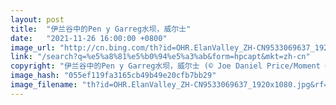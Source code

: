 ```yaml
---
layout: post
title:  "伊兰谷中的Pen y Garreg水坝，威尔士"
date:   "2021-11-26 16:00:00 +0800"
image_url: "http://cn.bing.com/th?id=OHR.ElanValley_ZH-CN9533069637_1920x1080.jpg&rf=LaDigue_1920x1080.jpg&pid=hp"
link: "/search?q=%e5%a8%81%e5%b0%94%e5%a3%ab&form=hpcapt&mkt=zh-cn"
copyright: "伊兰谷中的Pen y Garreg水坝，威尔士 (© Joe Daniel Price/Moment Open/Getty Images)"
image_hash: "055ef119fa3165cb49b49e20cfb7bb29"
image_filename: "th?id=OHR.ElanValley_ZH-CN9533069637_1920x1080.jpg&rf=LaDigue_1920x1080.jpg&pid=hp"
---
```

